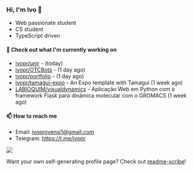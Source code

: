 ### Hi, I'm Ivo 👋

* Web passionate student
* CS student
* TypeScript driven

#### 👷 Check out what I'm currently working on

- [ivopr/unir](https://github.com/ivopr/unir) -  (today)
- [ivopr/OTCBots](https://github.com/ivopr/OTCBots) -  (1 day ago)
- [ivopr/portfolio](https://github.com/ivopr/portfolio) -  (1 day ago)
- [ivopr/tamagui-expo](https://github.com/ivopr/tamagui-expo) - An Expo template with Tamagui (1 week ago)
- [LABIOQUIM/visualdynamics](https://github.com/LABIOQUIM/visualdynamics) - Aplicação Web em Python com o framework Flask para dinâmica molecular com o GROMACS (1 week ago)

#### 📫 How to reach me

- Email: [ivoprovensi1@gmail.com](mailto://ivoprovensi1@gmail.com)
- Telegram: https://t.me/ivopr

![](https://github-readme-stats.vercel.app/api/top-langs/?username=ivopr&langs_count=10&layout=compact&theme=react&hide_border=true&bg_color=0D1117&title_color=5ce1e6&icon_color=5ce1e6)

Want your own self-generating profile page? Check out [readme-scribe](https://github.com/muesli/readme-scribe)!
